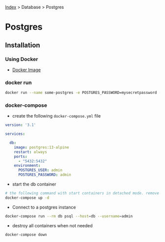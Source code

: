 [Index][home] > Database > Postgres

# Postgres

## Installation

### Using Docker
- [Docker Image](https://hub.docker.com/_/postgres)

### docker run
```bash
docker run --name some-postgres -e POSTGRES_PASSWORD=mysecretpassword -d postgres:13-alpine
```

### docker-compose
- create the following `docker-compose.yml` file

```yml
version: '3.1'

services:

  db:
    image: postgres:13-alpine
    restart: always
    ports:
      - "5432:5432"
    environment:
      POSTGRES_USER: admin
      POSTGRES_PASSWORD: admin

```

- start the db container
```bash
# the following command with start containers in detached mode. remove -d if you don't want it
docker-compose up -d
```

- Connect to a postgres instance
```bash
docker-compose run --rm db psql --host=db --username=admin
```

- destroy all containers when not needed
```bash
docker-compose down
```



[home]: /dev-guide
